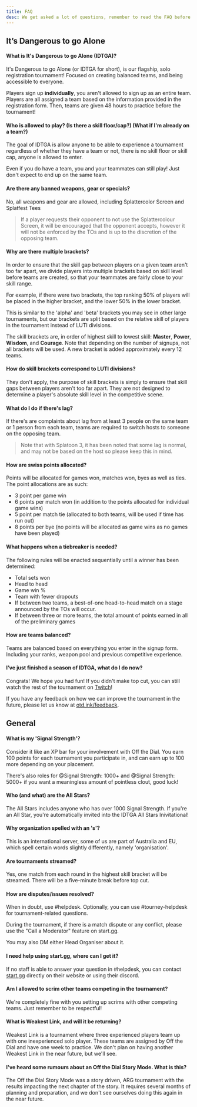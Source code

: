 ```yaml
---
title: FAQ
desc: We get asked a lot of questions, remember to read the FAQ before asking in helpdesk to make sure your question hasn't already been answered!
---
```


## It’s Dangerous to go Alone

#### What is It's Dangerous to go Alone (IDTGA)?

It's Dangerous to go Alone (or IDTGA for short), is our flagship, solo registration tournament! Focused on creating balanced teams, and being accessible to everyone.

Players sign up **individually**, you aren't allowed to sign up as an entire team. Players are all assigned a team based on the information provided in the registration form. Then, teams are given 48 hours to practice before the tournament!

#### Who is allowed to play? (Is there a skill floor/cap?) (What if I'm already on a team?)

The goal of IDTGA is allow anyone to be able to experience a tournament regardless of whether they have a team or not, there is no skill floor or skill cap, anyone is allowed to enter.

Even if you do have a team, you and your teammates can still play! Just don't expect to end up on the same team.

#### Are there any banned weapons, gear or specials?

No, all weapons and gear are allowed, including Splattercolor Screen and Splatfest Tees
> If a player requests their opponent to not use the Splattercolour Screen, it will be encouraged that the opponent accepts, however it will not be enforced by the TOs and is up to the discretion of the opposing team.

#### Why are there multiple brackets?

In order to ensure that the skill gap between players on a given team aren't too far apart, we divide players into multiple brackets based on skill level before teams are created, so that your teammates are fairly close to your skill range.

For example, if there were two brackets, the top ranking 50% of players will be placed in the higher bracket, and the lower 50% in the lower bracket.

This is similar to the 'alpha' and 'beta' brackets you may see in other large tournaments, but our brackets are split based on the relative skill of players in the tournament instead of LUTI divisions.

The skill brackets are, in order of highest skill to lowest skill: **Master**, **Power**, **Wisdom**, and **Courage**. Note that depending on the number of signups, not all brackets will be used. A new bracket is added approximately every 12 teams.

#### How do skill brackets correspond to LUTI divisions?

They don't apply, the purpose of skill brackets is simply to ensure that skill gaps between players aren't too far apart. They are not designed to determine a player's absolute skill level in the competitive scene.

#### What do I do if there's lag?

If there's are complaints about lag from at least 3 people on the same team or 1 person from each team, teams are required to switch hosts to someone on the opposing team.

> Note that with Splatoon 3, it has been noted that some lag is normal, and may not be based on the host so please keep this in mind.

#### How are swiss points allocated?

Points will be allocated for games won, matches won, byes as well as ties. The point allocations are as such:

- 3 point per game win
- 6 points per match won (in addition to the points allocated for individual game wins)
- 5 point per match tie (allocated to both teams, will be used if time has run out)
- 8 points per bye (no points will be allocated as game wins as no games have been played)

#### What happens when a tiebreaker is needed?

The following rules will be enacted sequentially until a winner has been determined:

- Total sets won
- Head to head
- Game win %
- Team with fewer dropouts
- If between two teams, a best-of-one head-to-head match on a stage announced by the TOs will occur.
- If between three or more teams, the total amount of points earned in all of the preliminary games

#### How are teams balanced?

Teams are balanced based on everything you enter in the signup form. Including your ranks, weapon pool and previous competitive experience.

#### I’ve just finished a season of IDTGA, what do I do now?

Congrats! We hope you had fun! If you didn't make top cut, you can still watch the rest of the tournament on [Twitch](https://twitch.tv/offthedial)!

If you have any feedback on how we can improve the tournament in the future, please let us know at [otd.ink/feedback](https://otd.ink/feedback).

## General

#### What is my 'Signal Strength'?

Consider it like an XP bar for your involvement with Off the Dial. You earn 100 points for each tournament you participate in, and can earn up to 100 more depending on your placement.

There's also roles for <Mention>@Signal Strength: 1000+</Mention> and <Mention>@Signal Strength: 5000+</Mention> if you want a meaningless amount of pointless clout, good luck!

#### Who (and what) are the All Stars?

The All Stars includes anyone who has over 1000 Signal Strength. If you're an All Star, you're automatically invited into the IDTGA All Stars Inivitational!

#### Why organization spelled with an 's'?

This is an international server, some of us are part of Australia and EU, which spell certain words slightly differently, namely 'organisation'.

#### Are tournaments streamed?

Yes, one match from each round in the highest skill bracket will be streamed. There will be a five-minute break before top cut.

#### How are disputes/issues resolved?

When in doubt, use <Mention>#helpdesk</Mention>. Optionally, you can use <Mention>#tourney-helpdesk</Mention> for tournament-related questions.

During the tournament, if there is a match dispute or any conflict, please use the "Call a Moderator" feature on start.gg.

You may also DM either Head Organiser about it.

#### I need help using start.gg, where can I get it?

If no staff is able to answer your question in <Mention>#helpdesk</Mention>, you can contact [start.gg](https://help.start.gg/) directly on their website or using their discord.

#### Am I allowed to scrim other teams competing in the tournament?

We're completely fine with you setting up scrims with other competing teams. Just remember to be respectful!

#### What is Weakest Link, and will it be returning?

Weakest Link is a tournament where three experienced players team up with one inexperienced solo player. These teams are assigned by Off the Dial and have one week to practice. We don't plan on having another Weakest Link in the near future, but we'll see.

#### I've heard some rumours about an Off the Dial Story Mode. What is this?

The Off the Dial Story Mode was a story driven, ARG tournament with the results impacting the next chapter of the story. It requires several months of planning and preparation, and we don't see ourselves doing this again in the near future.
